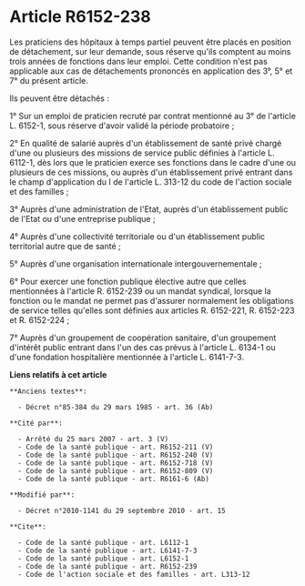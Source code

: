 # Article R6152-238

Les praticiens des hôpitaux à temps partiel peuvent être placés en position de détachement, sur leur demande, sous réserve
qu'ils comptent au moins trois années de fonctions dans leur emploi. Cette condition n'est pas applicable aux cas de
détachements prononcés en application des 3°, 5° et 7° du présent article. 

Ils peuvent être détachés : 

1° Sur un emploi de praticien recruté par contrat mentionné au 3° de l'article L. 6152-1, sous réserve d'avoir validé la
période probatoire ; 

2° En qualité de salarié auprès d'un établissement de santé privé chargé d'une ou plusieurs des missions de service public
définies à l'article L. 6112-1, dès lors que le praticien exerce ses fonctions dans le cadre d'une ou plusieurs de ces
missions, ou auprès d'un établissement privé entrant dans le champ d'application du I de l'article L. 313-12 du code de
l'action sociale et des familles ; 

3° Auprès d'une administration de l'Etat, auprès d'un établissement public de l'Etat ou d'une entreprise publique ; 

4° Auprès d'une collectivité territoriale ou d'un établissement public territorial autre que de santé ; 

5° Auprès d'une organisation internationale intergouvernementale ; 

6° Pour exercer une fonction publique élective autre que celles mentionnées à l'article R. 6152-239 ou un mandat syndical,
lorsque la fonction ou le mandat ne permet pas d'assurer normalement les obligations de service telles qu'elles sont définies
aux articles R. 6152-221, R. 6152-223 et R. 6152-224 ; 

7° Auprès d'un groupement de coopération sanitaire, d'un groupement d'intérêt public entrant dans l'un des cas prévus à
l'article L. 6134-1 ou d'une fondation hospitalière mentionnée à l'article L. 6141-7-3.

**Liens relatifs à cet article**

	**Anciens textes**:

	  - Décret n°85-384 du 29 mars 1985 - art. 36 (Ab)

	**Cité par**:

	  - Arrêté du 25 mars 2007 - art. 3 (V)
	  - Code de la santé publique - art. R6152-211 (V)
	  - Code de la santé publique - art. R6152-240 (V)
	  - Code de la santé publique - art. R6152-718 (V)
	  - Code de la santé publique - art. R6152-809 (V)
	  - Code de la santé publique - art. R6161-6 (Ab)

	**Modifié par**:

	  - Décret n°2010-1141 du 29 septembre 2010 - art. 15

	**Cite**:

	  - Code de la santé publique - art. L6112-1
	  - Code de la santé publique - art. L6141-7-3
	  - Code de la santé publique - art. L6152-1
	  - Code de la santé publique - art. R6152-239
	  - Code de l'action sociale et des familles - art. L313-12
